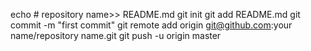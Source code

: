  echo # repository name>> README.md
 git init
 git add README.md
 git commit -m "first commit"
 git remote add origin git@github.com:your name/repository name.git
 git push -u origin master

